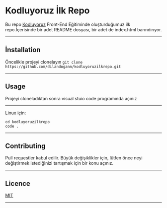 # Kodluyoruz İlk Repo
Bu repo [Kodluyoruz](https://www.kodluyoruz.org/) Front-End Eğitiminde oluşturduğumuz ilk repo.İçerisinde bir adet README dosyası, bir adet de index.html barındırıyor.

--- 

## İnstallation
Öncelikle projeyi clonelayın
`git clone https://github.com/dilandogann/kodluyoruzilkrepo.git`

--- 


## Usage
Projeyi cloneladıktan sonra visual stuio code programında açınız

--- 

Linux için:

```
cd kodluyoruzilkrepo
code .
 ```

 --- 

## Contributing
Pull requestler kabul edilir. Büyük değişiklikler için, lütfen önce neyi değiştirmek istediğinizi tartışmak için bir konu açınız.

--- 

## Licence
[MIT](https://choosealicense.com/licenses/mit/)

--- 
